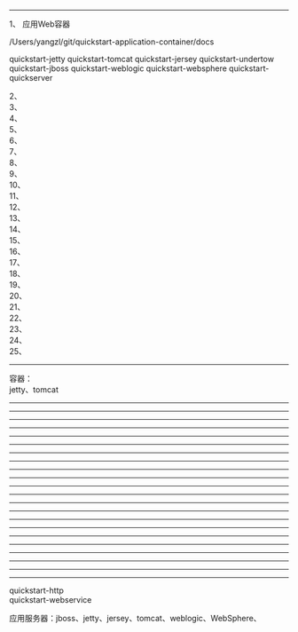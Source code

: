   
  
  
  
---------------------------------------------------------------------------------------------------------------------  
1、 应用Web容器

/Users/yangzl/git/quickstart-application-container/docs

quickstart-jetty
quickstart-tomcat
quickstart-jersey
quickstart-undertow
quickstart-jboss
quickstart-weblogic
quickstart-websphere
quickstart-quickserver





 
2、  
3、  
4、  
5、  
6、  
7、  
8、  
9、  
10、  
11、  
12、  
13、  
14、  
15、  
16、  
17、  
18、  
19、  
20、  
21、  
22、  
23、  
24、  
25、  
  
  
  
  
  
  
---------------------------------------------------------------------------------------------------------------------  
  
容器：  
jetty、tomcat  
  
  
  
---------------------------------------------------------------------------------------------------------------------  
  
---------------------------------------------------------------------------------------------------------------------  
  
---------------------------------------------------------------------------------------------------------------------  
  
---------------------------------------------------------------------------------------------------------------------  
  
---------------------------------------------------------------------------------------------------------------------  
  
---------------------------------------------------------------------------------------------------------------------  
  
---------------------------------------------------------------------------------------------------------------------  
  
---------------------------------------------------------------------------------------------------------------------  
  
---------------------------------------------------------------------------------------------------------------------  
  
---------------------------------------------------------------------------------------------------------------------  
  
---------------------------------------------------------------------------------------------------------------------  
  
---------------------------------------------------------------------------------------------------------------------  
  
---------------------------------------------------------------------------------------------------------------------  
  
---------------------------------------------------------------------------------------------------------------------  
  
---------------------------------------------------------------------------------------------------------------------  
  
---------------------------------------------------------------------------------------------------------------------  
  
---------------------------------------------------------------------------------------------------------------------  
  
---------------------------------------------------------------------------------------------------------------------  
  
---------------------------------------------------------------------------------------------------------------------  
  
---------------------------------------------------------------------------------------------------------------------  
  
---------------------------------------------------------------------------------------------------------------------  
  
---------------------------------------------------------------------------------------------------------------------  
  
  
  
  
quickstart-http  
quickstart-webservice  
  
应用服务器：jboss、jetty、jersey、tomcat、weblogic、WebSphere、  
  
  
  
  
  
  
  
  
  
